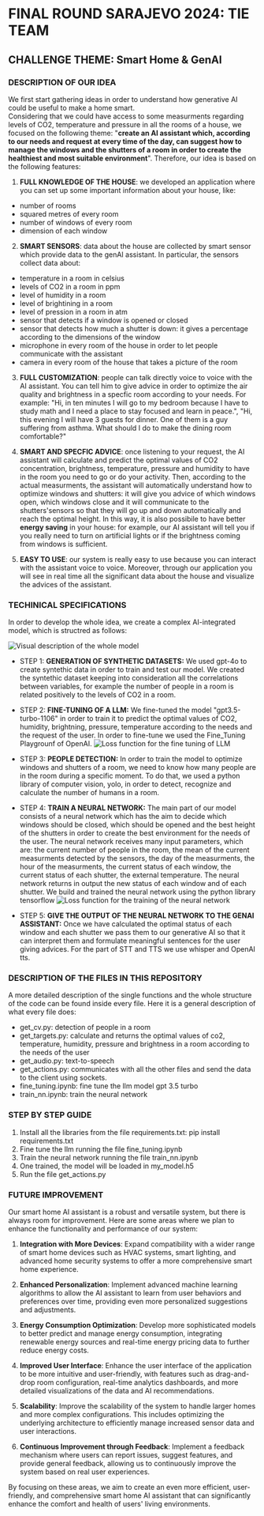 # FINAL ROUND SARAJEVO 2024: TIE TEAM
## CHALLENGE THEME: Smart Home & GenAI

### DESCRIPTION OF OUR IDEA

We first start gathering ideas in order to understand how generative AI could be useful to make a home smart. <br>
Considering that we could have access to some measurments regarding levels of CO2, temperature and pressure in all the rooms of a house, 
we focused on the following theme: "**create an AI assistant which, according to our needs and request at every time of the day, can suggest how to manage the windows and the shutters of a room in order to create the healthiest and most suitable environment**". 
Therefore, our idea is based on the following features: 
1. **FULL KNOWLEDGE OF THE HOUSE**: we developed an application where you can set up some important information about your house, like:
- number of rooms
- squared metres of every room
- number of windows of every room
- dimension of each window
  
2. **SMART SENSORS**: data about the house are collected by smart sensor which provide data to the genAI assistant. In particular, the sensors collect data about:
- temperature in a room in celsius
- levels of CO2 in a room in ppm
- level of humidity in a room 
- level of brightining in a room
- level of pression in a room in atm
- sensor that detects if a window is opened or closed
- sensor that detects how much a shutter is down: it gives a percentage according to the dimensions of the window
- microphone in every room of the house in order to let people communicate with the assistant
- camera in every room of the house that takes a picture of the room
  
3. **FULL CUSTOMIZATION**: people can talk directly voice to voice with the AI assistant. You can tell him to give advice in order to optimize the air quality and brightness in a specfic room according to your needs. For example: "Hi, in ten minutes I will go to my bedroom because I have to study math and I need a place to stay focused and learn in peace.", "Hi, this evening I will have 3 guests for dinner. One of them is a guy suffering from asthma. What should I do to make the dining room comfortable?"
   
5. **SMART AND SPECFIC ADVICE**: once listening to your request, the AI assistant will calculate and predict the optimal values of CO2 concentration, brightness, temperature, pressure and humidity to have in the room you need to go or do your activity. Then, according to the actual measurments, the assistant will automatically understand how to optimize windows and shutters: it will give you advice of which windows open, which windows close and it will communicate to the shutters'sensors so that they will go up and down automatically and reach the optimal height. In this way, it is also possibile to have better **energy saving** in your house: for example, our AI assistant will tell you if you really need to turn on artificial lights or if the brightness coming from windows is sufficient.
   
7. **EASY TO USE**: our system is really easy to use because you can interact with the assistant voice to voice. Moreover, through our application you will see in real time all the significant data about the house and visualize the advices of the assistant.


### TECHINICAL SPECIFICATIONS
In order to develop the whole idea, we create a complex AI-integrated model, which is structred as follows: 

![Visual description of the whole model](Layer.jpg)

- STEP 1: **GENERATION OF SYNTHETIC DATASETS:** We used gpt-4o to create syntethic data in order to train and test our model. We created the syntethic dataset keeping into consideration all the correlations between variables, for example the number of people in a room is related positively to the levels of CO2 in a room.
  
- STEP 2: **FINE-TUNING OF A LLM:** We fine-tuned the model "gpt3.5-turbo-1106" in order to train it to predict the optimal values of CO2, humidity, brightning, pressure, temperature according to the needs and the request of the user. In order to fine-tune we used the Fine_Tuning Playgrounf of OpenAI.
![Loss function for the fine tuning of LLM](loss_fun_fine_tuning.png)
  
- STEP 3: **PEOPLE DETECTION:** In order to train the model to optimize windows and shutters of a room, we need to know how many people are in the room during a specific moment. To do that, we used a python library of computer vision, yolo, in order to detect, recognize and calculate the number of humans in a room.
  
- STEP 4: **TRAIN A NEURAL NETWORK:** The main part of our model consists of a neural network which has the aim to decide which windows should be closed, which should be opened and the best height of the shutters in order to create the best environment for the needs of the user. The neural network receives many input parameters, which are: the current number of people in the room, the mean of the current measurments detected by the sensors, the day of the measurments, the hour of the measurments, the current status of each window, the current status of each shutter, the external temperature. The neural network returns in output the new status of each window and of each shutter. We build and trained the neural network using the python library tensorflow
![Loss function for the training of the neural network](loss_fun_neural_network.png)
  
- STEP 5: **GIVE THE OUTPUT OF THE NEURAL NETWORK TO THE GENAI ASSISTANT:** Once we have calculated the optimal status of each window and each shutter we pass them to our generative AI so that it can interpret them and formulate meaningful sentences for the user giving advices. For the part of STT and TTS we use whisper and OpenAI tts.

### DESCRIPTION OF THE FILES IN THIS REPOSITORY
A more detailed description of the single functions and the whole structure of the code can be found inside every file. 
Here it is a general description of what every file does: 
- get_cv.py: detection of people in a room
- get_targets.py: calculate and returns the optimal values of co2, temperature, humidity, pressure and brightness in a room according to the needs of the user
- get_audio.py: text-to-speech
- get_actions.py: communicates with all the other files and send the data to the client using sockets.
- fine_tuning.ipynb: fine tune the llm model gpt 3.5 turbo
- train_nn.ipynb: train the neural network 


### STEP BY STEP GUIDE
1. Install all the libraries from the file requirements.txt: pip install requirements.txt
2. Fine tune the llm running the file fine_tuning.ipynb
3. Train the neural network running the file train_nn.ipynb
4. One trained, the model will be loaded in my_model.h5
5. Run the file get_actions.py


### FUTURE IMPROVEMENT
Our smart home AI assistant is a robust and versatile system, but there is always room for improvement. Here are some areas where we plan to enhance the functionality and performance of our system:

1. **Integration with More Devices**: Expand compatibility with a wider range of smart home devices such as HVAC systems, smart lighting, and advanced home security systems to offer a more comprehensive smart home experience.

2. **Enhanced Personalization**: Implement advanced machine learning algorithms to allow the AI assistant to learn from user behaviors and preferences over time, providing even more personalized suggestions and adjustments.

3. **Energy Consumption Optimization**: Develop more sophisticated models to better predict and manage energy consumption, integrating renewable energy sources and real-time energy pricing data to further reduce energy costs.

4. **Improved User Interface**: Enhance the user interface of the application to be more intuitive and user-friendly, with features such as drag-and-drop room configuration, real-time analytics dashboards, and more detailed visualizations of the data and AI recommendations.

5. **Scalability**: Improve the scalability of the system to handle larger homes and more complex configurations. This includes optimizing the underlying architecture to efficiently manage increased sensor data and user interactions.

6. **Continuous Improvement through Feedback**: Implement a feedback mechanism where users can report issues, suggest features, and provide general feedback, allowing us to continuously improve the system based on real user experiences.

By focusing on these areas, we aim to create an even more efficient, user-friendly, and comprehensive smart home AI assistant that can significantly enhance the comfort and health of users' living environments. 
